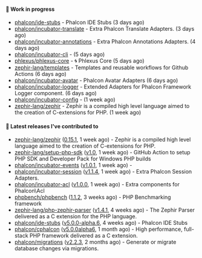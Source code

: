 #### :wrench: Work in progress

- [phalcon/ide-stubs](https://github.com/phalcon/ide-stubs) - Phalcon IDE Stubs (3 days ago)
- [phalcon/incubator-translate](https://github.com/phalcon/incubator-translate) - Extra Phalcon Translate Adapters. (3 days ago)
- [phalcon/incubator-annotations](https://github.com/phalcon/incubator-annotations) - Extra Phalcon Annotations Adapters. (4 days ago)
- [phalcon/incubator-cli](https://github.com/phalcon/incubator-cli) -  (5 days ago)
- [phlexus/phlexus-core](https://github.com/phlexus/phlexus-core) - :cyclone: Phlexus Core (5 days ago)
- [zephir-lang/templates](https://github.com/zephir-lang/templates) - Templates and reusable workflows for Github Actions (6 days ago)
- [phalcon/incubator-avatar](https://github.com/phalcon/incubator-avatar) - Phalcon Avatar Adapters (6 days ago)
- [phalcon/incubator-logger](https://github.com/phalcon/incubator-logger) - Extended Adapters for Phalcon Framework Logger component. (6 days ago)
- [phalcon/incubator-config](https://github.com/phalcon/incubator-config) -  (1 week ago)
- [zephir-lang/zephir](https://github.com/zephir-lang/zephir) - Zephir is a compiled high level language aimed to the creation of C-extensions for PHP. (1 week ago)

#### :pushpin: Latest releases I've contributed to

- [zephir-lang/zephir](https://github.com/zephir-lang/zephir) ([0.15.1](https://github.com/zephir-lang/zephir/releases/tag/0.15.1), 1 week ago) - Zephir is a compiled high level language aimed to the creation of C-extensions for PHP.
- [zephir-lang/setup-php-sdk](https://github.com/zephir-lang/setup-php-sdk) ([v1.0](https://github.com/zephir-lang/setup-php-sdk/releases/tag/v1.0), 1 week ago) - GitHub Action to setup PHP SDK and Developer Pack for Windows PHP builds
- [phalcon/incubator-events](https://github.com/phalcon/incubator-events) ([v1.0.1](https://github.com/phalcon/incubator-events/releases/tag/v1.0.1), 1 week ago) - 
- [phalcon/incubator-session](https://github.com/phalcon/incubator-session) ([v1.1.4](https://github.com/phalcon/incubator-session/releases/tag/v1.1.4), 1 week ago) - Extra Phalcon Session Adapters.
- [phalcon/incubator-acl](https://github.com/phalcon/incubator-acl) ([v1.0.0](https://github.com/phalcon/incubator-acl/releases/tag/v1.0.0), 1 week ago) - Extra components for Phalcon\Acl
- [phpbench/phpbench](https://github.com/phpbench/phpbench) ([1.1.2](https://github.com/phpbench/phpbench/releases/tag/1.1.2), 3 weeks ago) - PHP Benchmarking framework
- [zephir-lang/php-zephir-parser](https://github.com/zephir-lang/php-zephir-parser) ([v1.4.1](https://github.com/zephir-lang/php-zephir-parser/releases/tag/v1.4.1), 4 weeks ago) - The Zephir Parser delivered as a C extension for the PHP language.
- [phalcon/ide-stubs](https://github.com/phalcon/ide-stubs) ([v5.0.0-alpha.6](https://github.com/phalcon/ide-stubs/releases/tag/v5.0.0-alpha.6), 4 weeks ago) - Phalcon IDE Stubs
- [phalcon/cphalcon](https://github.com/phalcon/cphalcon) ([v5.0.0alpha6](https://github.com/phalcon/cphalcon/releases/tag/v5.0.0alpha6), 1 month ago) - High performance, full-stack PHP framework delivered as a C extension.
- [phalcon/migrations](https://github.com/phalcon/migrations) ([v2.2.3](https://github.com/phalcon/migrations/releases/tag/v2.2.3), 2 months ago) - Generate or migrate database changes via migrations.
